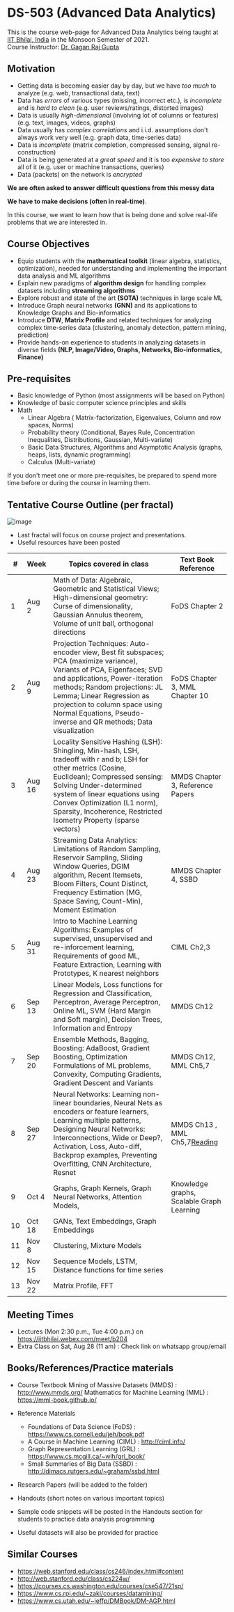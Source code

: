 # DS-503 (Advanced Data Analytics)

This is the course web-page for Advanced Data Analytics being taught at [IIT Bhilai, India](https://www.iitbhilai.ac.in/index.php) in the Monsoon Semester of 2021.
<br> Course Instructor: [Dr. Gagan Raj Gupta ](https://www.iitbhilai.ac.in/index.php?pid=gagan)

Motivation
----------

* Getting data is becoming easier day by day, but we have _too much_ to analyze (e.g. web, transactional data, text)
* Data has _errors_ of various types (missing, incorrect etc.), is _incomplete_ and is _hard to clean_ (e.g. user reviews/ratings, distorted images) 
* Data is usually _high-dimensional_ (involving lot of columns or features) (e.g. text, images, videos, graphs)
* Data usually has _complex correlations_ and i.i.d. assumptions don't always work very well (e.g. graph data, time-series data) 
* Data is _incomplete_ (matrix completion, compressed sensing, signal re-construction)
* Data is being generated at a _great speed_ and it is too _expensive to store_ all of it (e.g. user or machine transactions, queries)
* Data (packets) on the network is _encrypted_ 

__We are often asked to answer difficult questions from this messy data__

__We have to make decisions (often in real-time)__. 

In this course, we want to learn how that is being done and solve real-life problems that we are interested in.

Course Objectives
-----------------

* Equip students with the __mathematical toolkit__ (linear algebra, statistics, optimization), needed for understanding and implementing the important data analysis and ML algorithms
* Explain new paradigms of __algorithm design__ for handling complex datasets including __streaming algorithms__
* Explore robust and state of the art __(SOTA)__ techniques in large scale ML
* Introduce Graph neural networks __(GNN)__ and its applications to Knowledge Graphs and Bio-informatics
* Introduce __DTW__, __Matrix Profile__ and related techniques for analyzing complex time-series data (clustering, anomaly detection, pattern mining, prediction)
* Provide hands-on experience to students in analyzing datasets in diverse fields __(NLP, Image/Video, Graphs, Networks, Bio-informatics, Finance)__


Pre-requisites
--------------
* Basic knowledge of Python (most assignments will be based on Python)
* Knowledge of basic computer science principles and skills
* Math
  * Linear Algebra ( Matrix-factorization, Eigenvalues, Column and row spaces, Norms)
  * Probability theory (Conditional, Bayes Rule, Concentration Inequalities, Distributions, Gaussian, Multi-variate) 
  * Basic Data Structures, Algorithms and Asymptotic Analysis (graphs, heaps, lists, dynamic programming)
  * Calculus (Multi-variate)
  
If you don't meet one or more pre-requisites, be prepared to spend more time before or during the course in learning them.

Tentative Course Outline (per fractal)
--------------------------------------
![image](https://user-images.githubusercontent.com/79624301/125885925-07826a96-29d8-4833-aeb5-79bb29330acc.png)
* Last fractal will focus on course project and presentations.
* Useful resources have been posted 

|#| Week| Topics covered in class | Text Book Reference |
| --- | ------------| ----------- | -------- |
|1| Aug 2   | Math of Data: Algebraic, Geometric and Statistical Views; High-dimensional geometry: Curse of dimensionality, Gaussian Annulus theorem, Volume of unit ball, orthogonal directions| FoDS Chapter 2|
|2| Aug 9   | Projection Techniques: Auto-encoder view, Best fit subspaces; PCA (maximize variance), Variants of PCA, Eigenfaces; SVD and applications, Power-iteration methods; Random projections: JL Lemma; Linear Regression as projection to column space using Normal Equations, Pseudo-inverse and QR methods; Data visualization| FoDS Chapter 3, MML Chapter 10|
|3| Aug 16    |Locality Sensitive Hashing (LSH): Shingling, Min-hash, LSH, tradeoff with r and b; LSH for other metrics (Cosine, Euclidean); Compressed sensing: Solving Under-determined system of linear equations using Convex Optimization (L1 norm), Sparsity, Incoherence, Restricted Isometry Property (sparse vectors)| MMDS Chapter 3, Reference Papers |
|4| Aug 23    |Streaming Data Analytics: Limitations of Random Sampling, Reservoir Sampling, Sliding Window Queries, DGIM algorithm, Recent Itemsets, Bloom Filters, Count Distinct, Frequency Estimation (MG, Space Saving, Count-Min), Moment Estimation |MMDS Chapter 4, SSBD|
|5| Aug 31   |Intro to Machine Learning Algorithms: Examples of supervised, unsupervised and re-inforcement learning, Requirements of good ML, Feature Extraction, Learning with Prototypes, K nearest neighbors  | CIML Ch2,3   |
|6| Sep 13   | Linear Models, Loss functions for Regression and Classification, Perceptron, Average Perceptron, Online ML, SVM (Hard Margin and Soft margin), Decision Trees, Information and Entropy| MMDS Ch12|
|7| Sep 20   | Ensemble Methods, Bagging, Boosting: AdaBoost, Gradient Boosting, Optimization Formulations of ML problems, Convexity, Computing Gradients, Gradient Descent and Variants| MMDS Ch12, MML Ch5,7|
|8| Sep 27   |Neural Networks: Learning non-linear boundaries, Neural Nets as encoders or feature learners, Learning multiple patterns, Designing Neural Networks: Interconnections, Wide or Deep?, Activation, Loss, Auto-diff, Backprop examples, Preventing Overfitting, CNN Architecture, Resnet|MMDS Ch13 , MML Ch5,7[Reading](https://towardsdatascience.com/illustrated-10-cnn-architectures-95d78ace614d)|
|9| Oct 4    |Graphs, Graph Kernels, Graph Neural Networks, Attention Models,|Knowledge graphs, Scalable Graph Learning|GRL|
|10| Oct 18       |GANs, Text Embeddings, Graph Embeddings||
|11| Nov 8       |Clustering, Mixture Models||
|12| Nov 15      |Sequence Models, LSTM, Distance functions for time series||
|13| Nov 22      |Matrix Profile, FFT||

Meeting Times
-------------
* Lectures (Mon 2:30 p.m., Tue 4:00 p.m.) on https://iitbhilai.webex.com/meet/b204
* Extra Class on Sat, Aug 28 (11 am) : Check link on whatsapp group/email 

Books/References/Practice materials
-----------------------------------
* Course Textbook
  Mining of Massive Datasets (MMDS) : http://www.mmds.org/
  Mathematics for Machine Learning (MML) : https://mml-book.github.io/
  
* Reference Materials
  * Foundations of Data Science (FoDS) : https://www.cs.cornell.edu/jeh/book.pdf
  * A Course in Machine Learning (CIML) : http://ciml.info/
  * Graph Representation Learning (GRL) : https://www.cs.mcgill.ca/~wlh/grl_book/
  * Small Summaries of Big Data (SSBD) : http://dimacs.rutgers.edu/~graham/ssbd.html
    
* Research Papers (will be added to the folder)
* Handouts (short notes on various important topics)
* Sample code snippets will be posted in the Handouts section for students to practice data analysis programming
* Useful datasets will also be provided for practice

Similar Courses
----------------
* https://web.stanford.edu/class/cs246/index.html#content
* http://web.stanford.edu/class/cs224w/
* https://courses.cs.washington.edu/courses/cse547/21sp/
* https://www.cs.rpi.edu/~zaki/courses/datamining/
* https://www.cs.utah.edu/~jeffp/DMBook/DM-AGP.html
